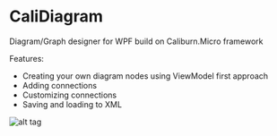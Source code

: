 CaliDiagram
===========

Diagram/Graph designer for WPF build on Caliburn.Micro framework

Features:
* Creating your own diagram nodes using ViewModel first approach
* Adding connections 
* Customizing connections
* Saving and loading to XML

![alt tag](https://cloud.githubusercontent.com/assets/3065454/5565103/b83c2e1e-8ee5-11e4-803a-992050d5fa0c.png)
